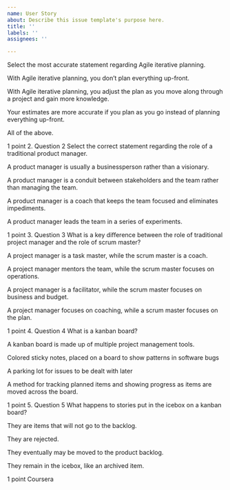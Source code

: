 ```yaml
---
name: User Story
about: Describe this issue template's purpose here.
title: ''
labels: ''
assignees: ''

---
```


Select the most accurate statement regarding Agile iterative planning.


With Agile iterative planning, you don’t plan everything up-front.



With Agile iterative planning, you adjust the plan as you move along through a project and gain more knowledge.



Your estimates are more accurate if you plan as you go instead of planning everything up-front. 



All of the above.


1 point
2.
Question 2
Select the correct statement regarding the role of a traditional product manager.


A product manager is usually a businessperson rather than a visionary.



A product manager is a conduit between stakeholders and the team rather than managing the team.



A product manager is a coach that keeps the team focused and eliminates impediments.



A product manager leads the team in a series of experiments.


1 point
3.
Question 3
What is a key difference between the role of traditional project manager and the role of scrum master?


 A project manager is a task master, while the scrum master is a coach.



A project manager mentors the team, while the scrum master focuses on operations.



A project manager is a facilitator, while the scrum master focuses on business and budget.



A project manager focuses on coaching, while a scrum master focuses on the plan.


1 point
4.
Question 4
What is a kanban board?


A kanban board is made up of multiple project management tools.



Colored sticky notes, placed on a board to show patterns in software bugs



A parking lot for issues to be dealt with later



A method for tracking planned items and showing progress as items are moved across the board.


1 point
5.
Question 5
What happens to stories put in the icebox on a kanban board?


They are items that will not go to the backlog.



They are rejected.



They eventually may be moved to the product backlog.



They remain in the icebox, like an archived item.


1 point
Coursera
